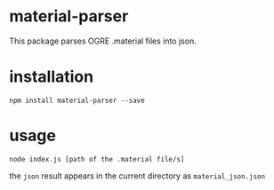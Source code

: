 # material-parser
This package parses OGRE .material files into json.


# installation
  ` npm install material-parser --save `
 
# usage
  ` node index.js [path of the .material file/s] `

the `json` result appears in the current directory as ` material_json.json `
